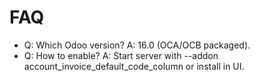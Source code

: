 # FAQ

- Q: Which Odoo version? A: 16.0 (OCA/OCB packaged).
- Q: How to enable? A: Start server with --addon account_invoice_default_code_column or install in UI.
